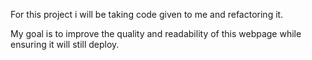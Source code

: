 For this project i will be taking code given to me and refactoring it.

My goal is to improve the quality and readability of this webpage while ensuring it will still deploy.